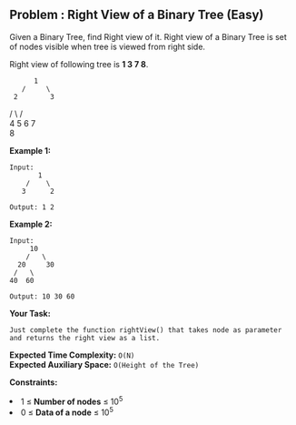 ## Problem : Right View of a Binary Tree (Easy)
Given a Binary Tree, find Right view of it. Right view of a Binary Tree is set of nodes visible when tree is viewed from right side.

Right view of following tree is **1 3 7 8**.

          1
       /     \
     2        3
   /   \      /    \
  4     5   6    7
    \
     8

**Example 1:**
```
Input:
       1
    /    \
   3      2

Output: 1 2
```

**Example 2:**
```
Input:
     10
    /   \
  20     30
 /   \
40  60 

Output: 10 30 60
```

**Your Task:**
```
Just complete the function rightView() that takes node as parameter and returns the right view as a list. 
```

**Expected Time Complexity:** ```O(N)```<br>
**Expected Auxiliary Space:** ```O(Height of the Tree)```

**Constraints:**
<li>1 ≤ <b>Number of nodes</b> ≤ 10<sup>5</sup></li>
<li>0 ≤ <b>Data of a node</b> ≤ 10<sup>5</sup></li>
